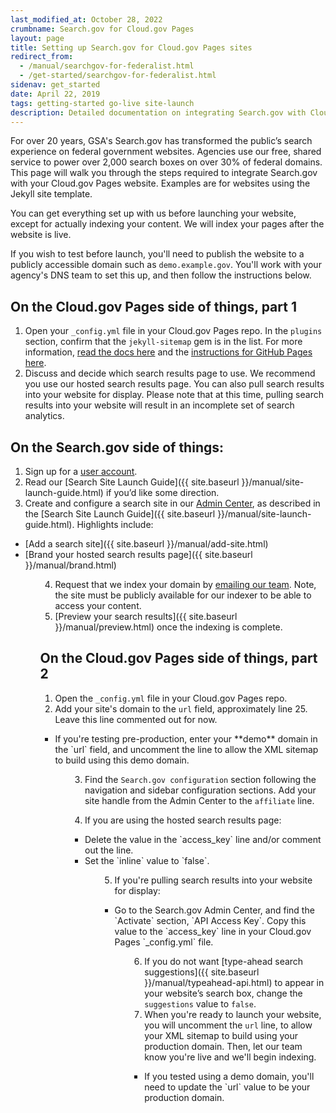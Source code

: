 ```yaml
---
last_modified_at: October 28, 2022
crumbname: Search.gov for Cloud.gov Pages
layout: page
title: Setting up Search.gov for Cloud.gov Pages sites
redirect_from:
  - /manual/searchgov-for-federalist.html
  - /get-started/searchgov-for-federalist.html
sidenav: get_started
date: April 22, 2019
tags: getting-started go-live site-launch
description: Detailed documentation on integrating Search.gov with Cloud.gov Pages websites.
---
```

For over 20 years, GSA's Search.gov has transformed the public’s search experience on federal government websites. Agencies use our free, shared service to power over 2,000 search boxes on over 30% of federal domains. This page will walk you through the steps required to integrate Search.gov with your Cloud.gov Pages website. Examples are for websites using the Jekyll site template.

You can get everything set up with us before launching your website, except for actually indexing your content. We will index your pages after the website is live.

If you wish to test before launch, you'll need to publish the website to a publicly accessible domain such as `demo.example.gov`. You'll work with your agency's DNS team to set this up, and then follow the instructions below.

## On the Cloud.gov Pages side of things, part 1

1. Open your `_config.yml` file in your Cloud.gov Pages repo. In the `plugins` section, confirm that the `jekyll-sitemap` gem is in the list. For more information, [read the docs here](https://github.com/jekyll/jekyll-sitemap) and the [instructions for GitHub Pages here](https://help.github.com/en/articles/sitemaps-for-github-pages).
2. Discuss and decide which search results page to use. We recommend you use our hosted search results page. You can also pull search results into your website for display. Please note that at this time, pulling search results into your website will result in an incomplete set of search analytics.

## On the Search.gov side of things:

1. Sign up for a [user account](https://search.usa.gov/signup).
2. Read our [Search Site Launch Guide]({{ site.baseurl }}/manual/site-launch-guide.html) if you’d like some direction.
3. Create and configure a search site in our [Admin Center](https://search.usa.gov/sites), as described in the [Search Site Launch Guide]({{ site.baseurl }}/manual/site-launch-guide.html). Highlights include:<br />
<ul>
<li>[Add a search site]({{ site.baseurl }}/manual/add-site.html)</li>
<li>[Brand your hosted search results page]({{ site.baseurl }}/manual/brand.html)</li>
<ul>

4. Request that we index your domain by [emailing our team](mailto:search@gsa.gov). Note, the site must be publicly available for our indexer to be able to access your content.
5. [Preview your search results]({{ site.baseurl }}/manual/preview.html) once the indexing is complete.

## On the Cloud.gov Pages side of things, part 2

1. Open the `_config.yml` file in your Cloud.gov Pages repo.
2. Add your site's domain to the `url` field, approximately line 25. Leave this line commented out for now.<br />
<ul>
<li>If you're testing pre-production, enter your **demo** domain in the `url` field, and uncomment the line to allow the XML sitemap to build using this demo domain.</li>
<ul>

3. Find the `Search.gov configuration` section following the navigation and sidebar configuration sections. Add your site handle from the Admin Center to the `affiliate` line.

4. If you are using the hosted search results page:<br />
<ul>
<li>Delete the value in the `access_key` line and/or comment out the line.</li>
<li>Set the `inline` value to `false`.</li>
<ul>

5. If you're pulling search results into your website for display:<br />
<ul>
<li>Go to the Search.gov Admin Center, and find the `Activate` section, `API Access Key`. Copy this value to the `access_key` line in your Cloud.gov Pages `_config.yml` file.</li>
<ul>

6. If you do not want [type-ahead search suggestions]({{ site.baseurl }}/manual/typeahead-api.html) to appear in your website’s search box, change the `suggestions` value to `false`.
7. When you're ready to launch your website, you will uncomment  the `url` line, to allow your XML sitemap to build using your production domain. Then, let our team know you're live and we'll begin indexing.<br />
<ul>
<li>If you tested using a demo domain, you'll need to update the `url` value to be your production domain.</li>
<ul>
